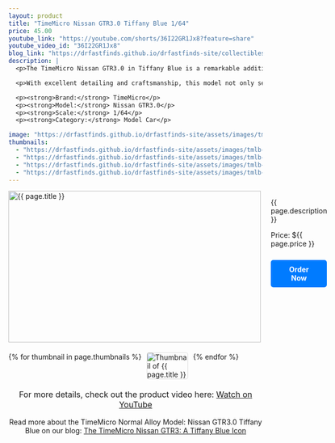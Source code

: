 ```yaml
---
layout: product
title: "TimeMicro Nissan GTR3.0 Tiffany Blue 1/64"
price: 45.00
youtube_link: "https://youtube.com/shorts/36I22GR1Jx8?feature=share"
youtube_video_id: "36I22GR1Jx8"
blog_link: "https://drfastfinds.github.io/drfastfinds-site/collectibles/diecast/tiffany%20blue/nissan/timemicro/2024/09/25/time-micro-nissan-gtr3-tiffany-blue.html"
description: |
  <p>The TimeMicro Nissan GTR3.0 in Tiffany Blue is a remarkable addition for diecast collectors and automotive enthusiasts. This 1/64 scale model showcases the stunning design and vibrant color that captures the essence of the iconic Nissan GTR.</p>

  <p>With excellent detailing and craftsmanship, this model not only serves as a great display piece but also embodies the spirit of performance and luxury that the GTR brand represents. It's perfect for both display and play, making it a must-have for any car lover's collection.</p>

  <p><strong>Brand:</strong> TimeMicro</p>
  <p><strong>Model:</strong> Nissan GTR3.0</p>
  <p><strong>Scale:</strong> 1/64</p>
  <p><strong>Category:</strong> Model Car</p>

image: "https://drfastfinds.github.io/drfastfinds-site/assets/images/tmlb.jpg"
thumbnails:
  - "https://drfastfinds.github.io/drfastfinds-site/assets/images/tmlb-1.jpg"
  - "https://drfastfinds.github.io/drfastfinds-site/assets/images/tmlb-2.jpg"
  - "https://drfastfinds.github.io/drfastfinds-site/assets/images/tmlb-3.jpg"
  - "https://drfastfinds.github.io/drfastfinds-site/assets/images/tmlb-4.jpg"
---
```


<div class="product-detail">
    <div class="product-image-box">
        <img class="main-image" src="{{ page.image }}" alt="{{ page.title }}">
    </div>
    <div class="product-text">
        <p>{{ page.description }}</p>
        <p>Price: ${{ page.price }}</p>
        <a href="{{ site.baseurl }}/order" class="buy-now">Order Now</a>
    </div>
</div>

<div class="thumbnail-carousel">
    {% for thumbnail in page.thumbnails %}
    <img class="thumbnail" src="{{ thumbnail }}" alt="Thumbnail of {{ page.title }}">
    {% endfor %}
</div>

<div style="text-align: center;">
    <p class="youtube-link">For more details, check out the product video here: 
        <a href="{{ page.youtube_link }}" target="_blank">Watch on YouTube</a>
    </p>
    <p>Read more about the TimeMicro Normal Alloy Model: Nissan GTR3.0 Tiffany Blue on our blog: 
        <a href="https://drfastfinds.github.io/drfastfinds-site/collectibles/diecast/tiffany%20blue/nissan/timemicro/2024/09/25/time-micro-nissan-gtr3-tiffany-blue.html">The TimeMicro Nissan GTR3: A Tiffany Blue Icon</a>
    </p>
</div>

<style>
.product-detail {
    display: flex;
    align-items: flex-start;
    gap: 20px;
    margin-bottom: 20px;
}

.product-image-box {
    flex-shrink: 0;
    width: 500px; 
    height: 300px; 
    overflow: hidden; 
}

.main-image {
    width: 100%; 
    height: 100%; 
    object-fit: contain; 
    display: block;
}

.product-text {
    max-width: 400px;
    flex-grow: 1;
}

.thumbnail-carousel {
    margin-top: 20px;
    display: flex;
    flex-wrap: wrap; 
    gap: 10px;
    justify-content: flex-start;
}

.thumbnail {
    max-width: 80px;
    cursor: pointer;
    border: 1px solid #ddd;
    border-radius: 4px;
}

.youtube-link {
    text-align: center;
    margin-top: 20px;
    font-size: 16px;
}

.buy-now {
    display: inline-block;
    padding: 10px 20px;
    margin-top: 10px;
    background-color: #007bff;
    color: #fff;
    text-decoration: none;
    border-radius: 5px;
    font-weight: bold;
    text-align: center;
}

.buy-now:hover {
    background-color: #0056b3;
}
</style>

<script>
document.addEventListener('DOMContentLoaded', function() {
    const mainImage = document.querySelector('.main-image');
    const thumbnails = document.querySelectorAll('.thumbnail');

    thumbnails.forEach(thumbnail => {
        thumbnail.addEventListener('click', function() {
            mainImage.src = this.src;
        });
    });
});
</script>
